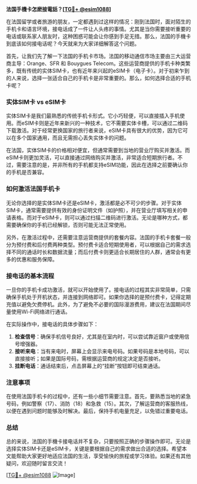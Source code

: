 **法国手機卡怎麽接電話？[[TG💪+ @esim1088](https://t.me/s/esim1088)]**

在法国留学或者旅游的朋友，一定都遇到过这样的情况：刚到法国时，面对陌生的手机卡和语言环境，接电话成了一件让人头疼的事情。尤其是当你需要接听重要的电话或联系家人朋友时，这种困惑可能会让你感到手足无措。那么，法国的手機卡到底该如何接电话呢？今天就来为大家详细解答这个问题。

首先，让我们先了解一下法国的手机卡市场。法国的移动通信市场主要由三大运营商主导：Orange、SFR 和 Bouygues Telecom。这些运营商提供的手机卡种类繁多，既有传统的实体SIM卡，也有近年来兴起的eSIM卡（电子卡）。对于初来乍到的人来说，选择一张适合自己的手机卡是非常重要的。那么，如何选择合适的手机卡呢？

### **实体SIM卡 vs eSIM卡**

实体SIM卡是我们最熟悉的传统手机卡形式。它小巧轻便，可以直接插入手机使用。而eSIM卡则是近年来新兴的一种技术，它不需要实体卡槽，可以通过二维码下载激活。对于经常更换国家的旅行者来说，eSIM卡具有很大的优势，因为它可以在多个国家通用，而且无需担心丢失实体卡的问题。

在法国，实体SIM卡的价格相对便宜，但通常需要到当地的营业厅购买并激活。而eSIM卡则更加灵活，可以直接通过网络购买并激活，非常适合短期旅行者。不过，需要注意的是，并非所有的手机都支持eSIM功能，因此在选择之前要确认你的手机是否兼容。

### **如何激活法国手机卡**

无论你选择的是实体SIM卡还是eSIM卡，激活都是必不可少的步骤。对于实体SIM卡，通常需要提供有效的身份证明文件（如护照），并在营业厅填写相关的申请表格。而对于eSIM卡，则可以通过扫描二维码进行激活。无论是哪种方式，都需要确保你的手机已经解锁，否则可能无法正常使用。

另外，在激活过程中，还需要注意运营商提供的套餐内容。法国的手机卡套餐一般分为预付费和后付费两种类型。预付费卡适合短期使用者，可以根据自己的需求选择不同的通话时长和数据流量；而后付费卡则更适合长期居住的人群，通常会有更多的优惠和服务保障。

### **接电话的基本流程**

一旦你的手机卡成功激活，就可以开始使用了。接电话的过程其实非常简单，只需确保手机处于开机状态，并连接到网络即可。如果你选择的是预付费卡，记得定期充值以避免欠费停机。此外，为了避免不必要的国际漫游费用，建议在法国期间尽量使用Wi-Fi网络进行通话。

在实际操作中，接电话的具体步骤如下：

1. **检查信号**：确保手机信号良好，尤其是在室内时，可以尝试靠近窗户或使用信号增强器。
2. **接听来电**：当有来电时，屏幕上会显示来电号码。如果号码是本地号码，可以直接接听；如果是国际号码，需根据运营商的规定决定是否接听。
3. **挂断电话**：通话结束后，点击屏幕上的“挂断”按钮即可结束通话。

### **注意事项**

在使用法国手机卡的过程中，还有一些小细节需要注意。首先，要熟悉当地的紧急号码，例如警察（17）、消防（18）和急救（15）。其次，了解运营商的客服热线，以便在遇到问题时能够及时解决。最后，保持手机电量充足，以免错过重要电话。

### **总结**

总的来说，法国的手機卡接电话并不复杂，只要按照正确的步骤操作即可。无论是选择实体SIM卡还是eSIM卡，关键是要根据自己的需求做出合适的选择。希望本文能帮助大家更好地适应法国的生活，享受愉快的旅程或学习体验。如果还有其他疑问，欢迎随时留言交流！

[[TG💪+ @esim1088](https://t.me/s/esim1088) ![Image](https://i.postimg.cc/4NQfJmqS/Snipaste-2025-05-13-00-14-12.png)]